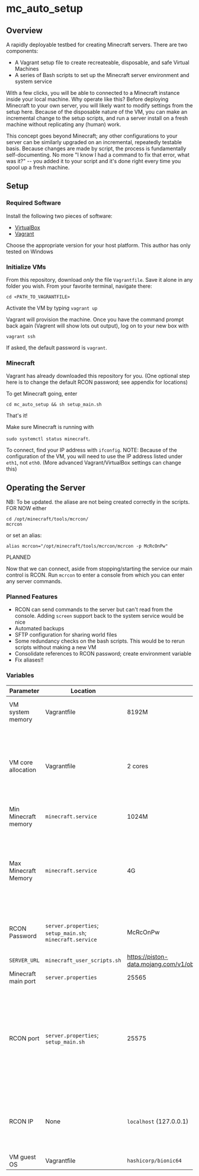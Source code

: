 # mc_auto_setup
## Overview
A rapidly deployable testbed for creating Minecraft servers. There are two components:
* A Vagrant setup file to create recreateable, disposable, and safe Virtual Machines
* A series of Bash scripts to set up the Minecraft server environment and system service

With a few clicks, you will be able to connected to a Minecraft instance inside your local machine. Why operate like this? Before deploying Minecraft to your own server, you will likely want to modify settings from the setup here. Because of the disposable nature of the VM, you can make an incremental change to the setup scripts, and run a server install on a fresh machine without replicating any (human) work. 

This concept goes beyond Minecraft; any other configurations to your server can be similarly upgraded on an incremental, repeatedly testable basis. Because changes are made by script, the process is fundamentally self-documenting. No more "I know I had a command to fix that error, what was it?" -- you added it to your script and it's done right every time you spool up a fresh machine.

## Setup
### Required Software
Install the following two pieces of software:
* [VirtualBox](https://www.virtualbox.org/wiki/Downloads)
* [Vagrant](https://developer.hashicorp.com/vagrant/downloads)

Choose the appropriate version for your host platform. This author has only tested on Windows

### Initialize VMs
From this repository, download _only_ the file `Vagrantfile`. Save it alone in any folder you wish. From your favorite terminal, navigate there:

`cd <PATH_TO_VAGRANTFILE>`

Activate the VM by typing
`vagrant up`

Vagrant will provision the machine. Once you have the command prompt back again (Vagrent will show lots out output), log on to your new box with

`vagrant ssh`

If asked, the default password is `vagrant`.

### Minecraft

Vagrant has already downloaded this repository for you. (One optional step here is to change the default RCON password; see appendix for locations) 

To get Minecraft going, enter

`cd mc_auto_setup && sh setup_main.sh`

That's it!

Make sure Minecraft is running with

`sudo systemctl status minecraft`.

To connect, find your IP address with `ifconfig`. NOTE: Because of the configuration of the VM, you will need to use the IP address listed under `eth1`, not `eth0`. (More advanced Vagrant/VirtualBox settings can change this)

## Operating the Server

NB: To be updated. the aliase are not being created correctly in the scripts. FOR NOW either
```
cd /opt/minecraft/tools/mcrcon/
mcrcon
```
or set an alias:
```
alias mcrcon="/opt/minecraft/tools/mcrcon/mcrcon -p McRcOnPw"
```
PLANNED

Now that we can connect, aside from stopping/starting the service our main control is RCON. Run `mcrcon` to enter a console from which you can enter any server commands.

### Planned Features

* RCON can send commands to the server but can't read from the console. Adding `screen` support back to the system service would be nice
* Automated backups
* SFTP configuration for sharing world files
* Some redundancy checks on the bash scripts. This would be to rerun scripts without making a new VM
* Consolidate references to RCON password; create environment variable
* Fix aliases!!

### Variables

| Parameter | Location | Default  | Comments |
|-----------|---------------|----------|----------|
| VM system memory |Vagrantfile|8192M|Change dependant on your physical system|
|VM core allocation|Vagrantfile|2 cores|Minecraft is not multi-threaded; increasing this will likely not change performance. Setting at 2 in case other processes can leverage it|
|Min Minecraft memory |`minecraft.service`|1024M|Lower limit. Do not change|
|Max Minecraft Memory|`minecraft.service`|4G|Observationally, Minecraft is more CPU-intensive than memory. 2-3G is plenty so we are safe here. Make sure this is lower than allocated VM memory|
|RCON Password|`server.properties`; `setup_main.sh`; `minecraft.service`|McRcOnPw|For future, this should be set once as an environment variable|
|`SERVER_URL`|`minecraft_user_scripts.sh`|https://piston-data.mojang.com/v1/objects/f69c284232d7c7580bd89a5a4931c3581eae1378/server.jar|Downloads v1.19.2|
|Minecraft main port|`server.properties`|25565||
|RCON port|`server.properties`; `setup_main.sh`|25575|Passing no `-p` argument to `mcrcon` is leveraged multiple places. To change the port, any calls to `mcrcon` must also be modified. The reference to `setup_main.sh` opens the port via `ufw`.|
|RCON IP|None|`localhost` (127.0.0.1)|See comments above. Again, the default value for `-H` in `mcrcon` is localhost; there is no need to change this|
|VM guest OS|Vagrantfile|`hashicorp/bionic64`|Ubuntu 18.04 64 bit|